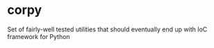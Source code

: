 # corpy
Set of fairly-well tested utilities that should eventually end up with IoC framework for Python
